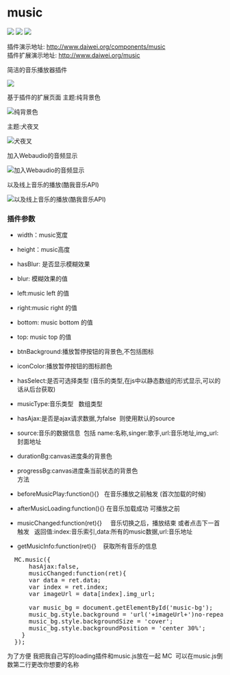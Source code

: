 # music
[![](https://img.shields.io/badge/musicJs-demo-brightgreen.svg)](http://www.daiwei.org/components/music) ![](https://img.shields.io/badge/version-2.0-blue.svg) ![](https://img.shields.io/badge/IE-10%2B-orange.svg)<br>

插件演示地址: http://www.daiwei.org/components/music <br>
插件扩展演示地址: http://www.daiwei.org/music

简洁的音乐播放器插件

![](https://github.com/IFmiss/music/blob/master/img/TlPtuyzEtc.gif)


基于插件的扩展页面
主题:纯背景色

![纯背景色](https://github.com/IFmiss/music/blob/master/img/m1.jpg)

主题:犬夜叉

![犬夜叉](https://github.com/IFmiss/music/blob/master/img/m2.jpg)

加入Webaudio的音频显示

![加入Webaudio的音频显示](https://github.com/IFmiss/music/blob/master/img/m3.jpg)

以及线上音乐的播放(酷我音乐API)

![以及线上音乐的播放(酷我音乐API)](https://github.com/IFmiss/music/blob/master/img/qFpVviMBrh.gif)

### 插件参数

* width：music宽度 <br>
* height：music高度 <br>
* hasBlur: 是否显示模糊效果<br>
* blur: 模糊效果的值<br>


* left:music left 的值<br>
* right:music right 的值<br>
* bottom: music bottom 的值<br>
* top: music top 的值<br>
* btnBackground:播放暂停按钮的背景色,不包括图标<br>
* iconColor:播放暂停按钮的图标颜色<br>
* hasSelect:是否可选择类型 (音乐的类型,在js中以静态数组的形式显示,可以的话从后台获取)<br>
* musicType:音乐类型   数组类型<br>
* hasAjax:是否是ajax请求数据,为false  则使用默认的source<br>
* source:音乐的数据信息  包括 name:名称,singer:歌手,url:音乐地址,img_url:封面地址<br>
* durationBg:canvas进度条的背景色<br>
* progressBg:canvas进度条当前状态的背景色<br>
方法
* beforeMusicPlay:function(){}   在音乐播放之前触发 (首次加载的时候)<br>
* afterMusicLoading:function(){}    在音乐加载成功 可播放之前<br>
* musicChanged:function(ret){}     音乐切换之后，播放结束 或者点击下一首触发   返回值:index:音乐索引,data:所有的music数据,url:音乐地址<br>
* getMusicInfo:function(ret){}    获取所有音乐的信息<br>

<pre>
  MC.music({
      hasAjax:false,
      musicChanged:function(ret){
      var data = ret.data;
      var index = ret.index;
      var imageUrl = data[index].img_url;

      var music_bg = document.getElementById('music-bg');
      music_bg.style.background = 'url('+imageUrl+')no-repeat';
      music_bg.style.backgroundSize = 'cover';
      music_bg.style.backgroundPosition = 'center 30%';
    }
  });
</pre>

为了方便 我把我自己写的loading插件和music.js放在一起 
MC  可以在music.js倒数第二行更改你想要的名称

